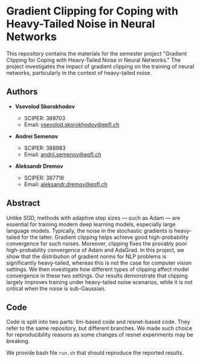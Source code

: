 # Gradient Clipping for Coping with Heavy-Tailed Noise in Neural Networks

This repository contains the materials for the semester project "Gradient Clipping for Coping with Heavy-Tailed Noise in Neural Networks." The project investigates the impact of gradient clipping on the training of neural networks, particularly in the context of heavy-tailed noise.

## Authors

- **Vsevolod Skorokhodov**
  - SCIPER: 389703
  - Email: vsevolod.skorokhodov@epfl.ch

- **Andrei Semenov**
  - SCIPER: 388983
  - Email: andrii.semenov@epfl.ch

- **Aleksandr Dremov**
  - SCIPER: 387716
  - Email: aleksandr.dremov@epfl.ch

## Abstract

Unlike SGD, methods with adaptive step sizes — such as Adam — are essential for training modern deep learning models, especially large language models.
Typically, the noise in the stochastic gradients is heavy-tailed for the latter.
Gradient clipping helps achieve good high-probability convergence for such noises.
Moreover, clipping fixes the provably poor high-probability convergence of Adam and AdaGrad.
In this project, we show that the distribution of gradient norms for NLP problems is significantly heavy-tailed, whereas this is not the case for computer vision settings.
We then investigate how different types of clipping affect model convergence in these two settings.
Our results demonstrate that clipping largely improves training under heavy-tailed noise scenarios, while it is not critical when the noise is sub-Gaussian.

## Code

Code is split into two parts: llm-based code and resnet-based code. They refer to the same repository, but different branches. We made such choice for reproducibility reasons as some changes of resnet experiments may be breaking.

We provide bash file `run.sh` that should reproduce the reported results.
